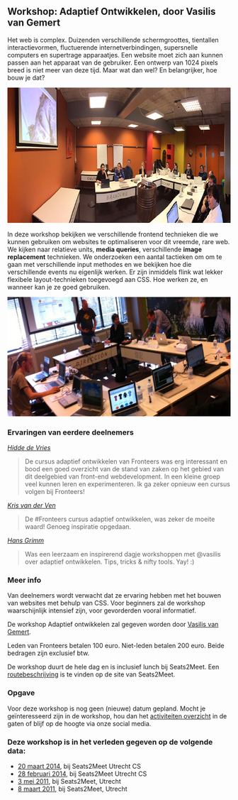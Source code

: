 <h2>Workshop: Adaptief Ontwikkelen, door Vasilis van Gemert</h2>
<p>Het web is complex. Duizenden verschillende schermgroottes, tientallen interactievormen, fluctuerende internetverbindingen, supersnelle computers en supertrage apparaatjes. Een website moet zich aan kunnen passen aan het apparaat van de gebruiker. Een ontwerp van 1024 pixels breed is niet meer van deze tijd. Maar wat dan wel? En belangrijker, hoe bouw je dat?</p>
<p class="figure full-width bordered"><img src="/_img/cursussen/adaptief-ontwikkelen-vasilis-van-gemert/adaptief-ontwikkelen-feb-2014.jpg" width="800" height="305" loading="lazy" decoding="async" alt=""></p>
<p>In deze workshop bekijken we verschillende frontend technieken die we kunnen gebruiken om websites te optimaliseren voor dit vreemde, rare web. We kijken naar relatieve units, <strong>media queries</strong>, verschillende <strong>image replacement</strong> technieken. We onderzoeken een aantal tactieken om om te gaan met verschillende input methodes en we bekijken hoe die verschillende events nu eigenlijk werken. Er zijn inmiddels flink wat lekker flexibele layout-technieken toegevoegd aan CSS. Hoe werken ze, en wanneer kan je ze goed gebruiken.</p>
<p class="figure full-width bordered"><img src="/_img/cursussen/adaptief-ontwikkelen-vasilis-van-gemert/adaptief-ontwikkelen.jpg" width="640" height="269" loading="lazy" decoding="async" alt=""></p>
<h3>Ervaringen van eerdere deelnemers</h3>
<p class="source"><cite><a href="http://www.springest.nl/fronteers/adaptief-ontwikkelen#ervaringen">Hidde de Vries</a></cite></p>
<blockquote>
<p>De cursus adaptief ontwikkelen van Fronteers was erg interessant en bood een goed overzicht van de stand van zaken op het gebied van dit deelgebied van front-end webdevelopment. In een kleine groep veel kunnen leren en experimenteren. Ik ga zeker opnieuw een cursus volgen bij Fronteers!</p>
</blockquote>
<p class="source"><cite><a href="https://twitter.com/kjvdven/status/65421448042381312">Kris van der Ven</a></cite></p>
<blockquote>
<p>De #Fronteers cursus adaptief ontwikkelen, was zeker de moeite waard! Genoeg inspiratie opgedaan.</p>
</blockquote>
<p class="source"><cite><a href="https://twitter.com/grimmweb/status/439452469484322817">Hans Grimm</a></cite></p>
<blockquote>
<p>Was een leerzaam en inspirerend dagje workshoppen met @vasilis over adaptief ontwikkelen. Tips, tricks &amp; nifty tools. Yay! :)</p>
</blockquote>
<h3>Meer info</h3>
<p>Van deelnemers wordt verwacht dat ze ervaring hebben met het bouwen van websites met behulp van CSS. Voor beginners zal de workshop waarschijnlijk intensief zijn, voor gevorderden vooral informatief.</p>
<p>De workshop Adaptief ontwikkelen zal gegeven worden door <a href="http://vasilis.nl/">Vasilis van Gemert</a>.</p>
<p>Leden van Fronteers betalen 100 euro. Niet-leden betalen 200 euro. Beide bedragen zijn exclusief btw.</p>
<p>De workshop duurt de hele dag en is inclusief lunch bij Seats2Meet. Een <a href="https://www.seats2meet.com/locations/85/Seats2meet_com_Utrecht_CS">routebeschrijving</a> is te vinden op de site van Seats2Meet.</p>
<h3>Opgave</h3>
<p>Voor deze workshop is nog geen (nieuwe) datum gepland. Mocht je geïnteresseerd zijn in de workshop, hou dan het <a href="/nl/activiteiten/">activiteiten overzicht</a> in de gaten of blijf op de hoogte via onze social media.</p>
<h3>Deze workshop is in het verleden gegeven op de volgende data: </h3>
<ul>
<li><a href="/nl/workshops-archief/adaptief-ontwikkelen-vasilis-van-gemert/20-maart-2014">20 maart 2014</a>, bij Seats2Meet Utrecht CS</li>
<li><a href="/nl/workshops-archief/adaptief-ontwikkelen-vasilis-van-gemert/28-februari-2014">28 februari 2014</a>, bij Seats2Meet Utrecht CS</li>
<li><a href="/nl/workshops-archief/adaptief-ontwikkelen-vasilis-van-gemert/3-mei-2011">3 mei 2011</a>, bij Seats2Meet, Utrecht</li>
<li><a href="/nl/workshops-archief/adaptief-ontwikkelen-vasilis-van-gemert/8-maart-2011">8 maart 2011</a>, bij Seats2Meet, Utrecht</li>
</ul>
